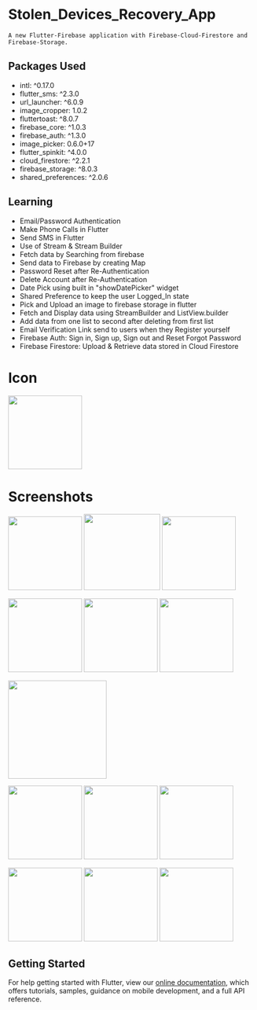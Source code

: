 # Stolen_Devices_Recovery_App

```
A new Flutter-Firebase application with Firebase-Cloud-Firestore and Firebase-Storage.
```

## Packages Used

- intl: ^0.17.0
- flutter_sms: ^2.3.0
- url_launcher: ^6.0.9
- image_cropper: 1.0.2
- fluttertoast: ^8.0.7
- firebase_core: ^1.0.3
- firebase_auth: ^1.3.0
- image_picker: 0.6.0+17
- flutter_spinkit: ^4.0.0
- cloud_firestore: ^2.2.1
- firebase_storage: ^8.0.3
- shared_preferences: ^2.0.6

## Learning

- Email/Password Authentication
- Make Phone Calls in Flutter
- Send SMS in Flutter
- Use of Stream & Stream Builder
- Fetch data by Searching from firebase
- Send data to Firebase by creating Map
- Password Reset after Re-Authentication
- Delete Account after Re-Authentication
- Date Pick using built in "showDatePicker" widget
- Shared Preference to keep the user Logged_In state
- Pick and Upload an image to firebase storage in flutter
- Fetch and Display data using StreamBuilder and ListView.builder
- Add data from one list to second after deleting from first list
- Email Verification Link send to users when they Register yourself
- Firebase Auth: Sign in, Sign up, Sign out and Reset Forgot Password
- Firebase Firestore: Upload & Retrieve data stored in Cloud Firestore

# Icon

<img src="https://user-images.githubusercontent.com/73339220/149929890-3ed045b4-d563-4811-b549-194d4049c421.png" width=150 />

# Screenshots

<img src="https://user-images.githubusercontent.com/73339220/149926246-71c45b7d-d77b-4e3f-b819-f19cf2ada1b3.jpg" width="150" /> <img src="https://user-images.githubusercontent.com/73339220/149926250-64fe8db5-ee1f-400b-acb3-43806ab8b0e9.jpg"  width="155" /> <img src="https://user-images.githubusercontent.com/73339220/149926253-5e95e8a3-d0a2-470a-9086-2fc56ecdc480.jpg" width="150" /> 

<img src="https://user-images.githubusercontent.com/73339220/149926257-64543cd6-643c-4181-997f-51f0179be4dd.jpg" width="150" /> <img src="https://user-images.githubusercontent.com/73339220/149926283-c3de6987-1752-449d-aa01-0ae7886816b3.jpg" width="150" /> <img src="https://user-images.githubusercontent.com/73339220/149926265-c942fbad-846a-4a58-a480-22c7bdbc9a49.jpg" width="150" /> 

<img src="https://user-images.githubusercontent.com/73339220/149926263-357a5dc3-2739-4d15-94a8-56ea5aa566b1.jpg" width="200" />

<img src="https://user-images.githubusercontent.com/73339220/149926267-bb44fddb-5004-403a-8045-7ed229989b08.jpg" width="150" /> <img src="https://user-images.githubusercontent.com/73339220/149926271-f64c5329-6dbd-4649-a712-6652822143ec.jpg" width="150" /> <img src="https://user-images.githubusercontent.com/73339220/149926269-6b8c13e5-d483-4c57-9328-406900e60978.jpg" width="150" />

<img src="https://user-images.githubusercontent.com/73339220/149926274-e70da31e-b0ba-4d70-b217-ec683d2a2bd7.jpg" width="150" /> <img src="https://user-images.githubusercontent.com/73339220/149926279-cc8523ae-04b0-488e-a5f6-fa09120f2b4a.jpg" width="150" /> <img src="https://user-images.githubusercontent.com/73339220/149926282-08b33f5d-4d97-46b3-b33f-87ebccda1add.jpg" width="150" />

## Getting Started

For help getting started with Flutter, view our
[online documentation](https://flutter.dev/docs), which offers tutorials,
samples, guidance on mobile development, and a full API reference.
